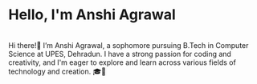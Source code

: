 # Hello, I'm Anshi Agrawal
<br>
Hi there!👋 I’m Anshi Agrawal, a sophomore pursuing B.Tech in Computer Science at UPES, Dehradun. I have a strong passion for coding and creativity, and I'm eager to explore and learn across various fields of technology and creation. 🎓🌱


<!---
anshiagrawal22/anshiagrawal22 is a ✨ special ✨ repository because its `README.md` (this file) appears on your GitHub profile.
You can click the Preview link to take a look at your changes.
--->
